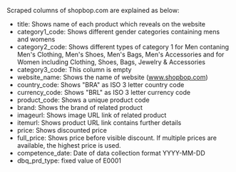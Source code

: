 Scraped columns of shopbop.com are explained as below:

* title: Shows name of each product which reveals on the website
* category1_code: Shows different gender categories containing mens and womens
* category2_code: Shows different types of category 1 for Men contaning Men's Clothing, Men's Shoes, Men's Bags, Men's Accessories and for Women including Clothing, Shoes, Bags, Jewelry & Accessories
* category3_code: This column is empty
* website_name: Shows the name of website (www.shopbop.com)
* country_code: Shows "BRA" as ISO 3 letter country code
* currency_code: Shows "BRL" as ISO 3 letter currency code
* product_code: Shows a unique product code
* brand: Shows the brand of related product
* imageurl: Shows image URL link of related product
* itemurl: Shows product URL link contains further details
* price: Shows discounted price
* full_price: Shows price before visible discount. If multiple prices are available, the highest price is used.
* competence_date: Date of data collection format YYYY-MM-DD
* dbq_prd_type: fixed value of E0001
